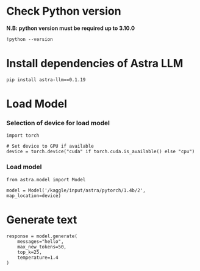 # Check Python version
**N.B: python version must be required up to 3.10.0**

`!python --version`


# Install dependencies of Astra LLM
`pip install astra-llm==0.1.19`

# Load Model

### Selection of device for load model
```
import torch

# Set device to GPU if available
device = torch.device("cuda" if torch.cuda.is_available() else "cpu")

```

### Load model
```
from astra.model import Model

model = Model('/kaggle/input/astra/pytorch/1.4b/2', map_location=device)
```

# Generate text

```
response = model.generate(
    messages="hello",
    max_new_tokens=50,
    top_k=25,
    temperature=1.4
)
```